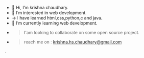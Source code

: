 - 👋 Hi, I’m krishna chaudhary.
- 👀 I’m interested in web development.
- -> I have learned html,css,python,c and java.
- 🌱 I’m currently learning web development.
- > I'am looking to collaborate on some open source project.
- > reach me on : krishna.hs.chaudhary@gmail.com






.
 
<!---
KrishnaChaudhary3/KrishnaChaudhary3 is a ✨ special ✨ repository because its `README.md` (this file) appears on your GitHub profile.
You can click the Preview link to take a look at your changes.
--->
